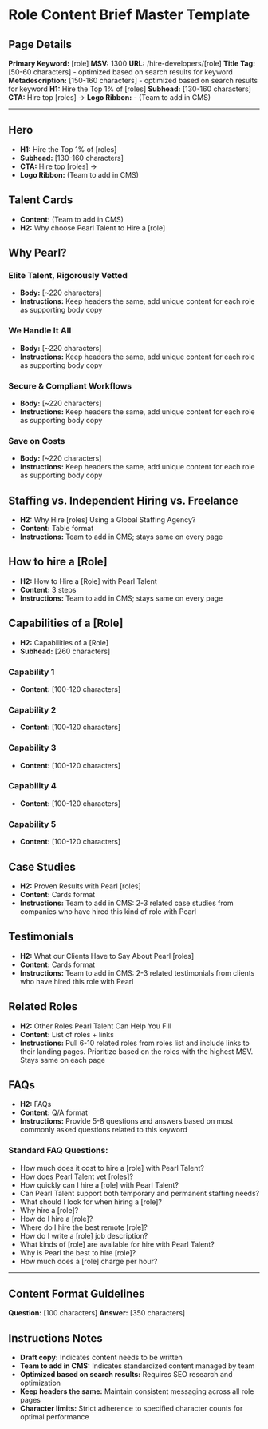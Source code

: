 # Role Content Brief Master Template

## Page Details

**Primary Keyword:** [role]
**MSV:** 1300
**URL:** /hire-developers/[role]
**Title Tag:** [50-60 characters] - optimized based on search results for keyword
**Metadescription:** [150-160 characters] - optimized based on search results for keyword
**H1:** Hire the Top 1% of [roles]
**Subhead:** [130-160 characters]
**CTA:** Hire top [roles] ->
**Logo Ribbon:** - (Team to add in CMS)

---

## Hero
- **H1:** Hire the Top 1% of [roles]
- **Subhead:** [130-160 characters]
- **CTA:** Hire top [roles] ->
- **Logo Ribbon:** (Team to add in CMS)

## Talent Cards
- **Content:** (Team to add in CMS)
- **H2:** Why choose Pearl Talent to Hire a [role]

## Why Pearl?

### Elite Talent, Rigorously Vetted
- **Body:** [~220 characters]
- **Instructions:** Keep headers the same, add unique content for each role as supporting body copy

### We Handle It All  
- **Body:** [~220 characters]
- **Instructions:** Keep headers the same, add unique content for each role as supporting body copy

### Secure & Compliant Workflows
- **Body:** [~220 characters]
- **Instructions:** Keep headers the same, add unique content for each role as supporting body copy

### Save on Costs
- **Body:** [~220 characters]
- **Instructions:** Keep headers the same, add unique content for each role as supporting body copy

## Staffing vs. Independent Hiring vs. Freelance
- **H2:** Why Hire [roles] Using a Global Staffing Agency?
- **Content:** Table format
- **Instructions:** Team to add in CMS; stays same on every page

## How to hire a [Role]
- **H2:** How to Hire a [Role] with Pearl Talent
- **Content:** 3 steps
- **Instructions:** Team to add in CMS; stays same on every page

## Capabilities of a [Role]
- **H2:** Capabilities of a [Role]
- **Subhead:** [260 characters]

### Capability 1
- **Content:** [100-120 characters]

### Capability 2  
- **Content:** [100-120 characters]

### Capability 3
- **Content:** [100-120 characters]

### Capability 4
- **Content:** [100-120 characters]

### Capability 5
- **Content:** [100-120 characters]

## Case Studies
- **H2:** Proven Results with Pearl [roles]
- **Content:** Cards format
- **Instructions:** Team to add in CMS: 2-3 related case studies from companies who have hired this kind of role with Pearl

## Testimonials
- **H2:** What our Clients Have to Say About Pearl [roles]
- **Content:** Cards format
- **Instructions:** Team to add in CMS: 2-3 related testimonials from clients who have hired this role with Pearl

## Related Roles
- **H2:** Other Roles Pearl Talent Can Help You Fill
- **Content:** List of roles + links
- **Instructions:** Pull 6-10 related roles from roles list and include links to their landing pages. Prioritize based on the roles with the highest MSV. Stays same on each page

## FAQs
- **H2:** FAQs
- **Content:** Q/A format
- **Instructions:** Provide 5-8 questions and answers based on most commonly asked questions related to this keyword

### Standard FAQ Questions:
- How much does it cost to hire a [role] with Pearl Talent?
- How does Pearl Talent vet [roles]?
- How quickly can I hire a [role] with Pearl Talent?
- Can Pearl Talent support both temporary and permanent staffing needs?
- What should I look for when hiring a [role]?
- Why hire a [role]?
- How do I hire a [role]?
- Where do I hire the best remote [role]?
- How do I write a [role] job description?
- What kinds of [role] are available for hire with Pearl Talent?
- Why is Pearl the best to hire [role]?
- How much does a [role] charge per hour?

---

## Content Format Guidelines

**Question:** [100 characters]
**Answer:** [350 characters]

## Instructions Notes
- **Draft copy:** Indicates content needs to be written
- **Team to add in CMS:** Indicates standardized content managed by team
- **Optimized based on search results:** Requires SEO research and optimization
- **Keep headers the same:** Maintain consistent messaging across all role pages
- **Character limits:** Strict adherence to specified character counts for optimal performance 